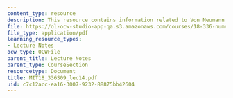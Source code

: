 ```yaml
---
content_type: resource
description: This resource contains information related to Von Neumann stability analysis.
file: https://ol-ocw-studio-app-qa.s3.amazonaws.com/courses/18-336-numerical-methods-for-partial-differential-equations-spring-2009/c7c12accea163007923288875bb42604_MIT18_336S09_lec14.pdf
file_type: application/pdf
learning_resource_types:
- Lecture Notes
ocw_type: OCWFile
parent_title: Lecture Notes
parent_type: CourseSection
resourcetype: Document
title: MIT18_336S09_lec14.pdf
uid: c7c12acc-ea16-3007-9232-88875bb42604
---
```

